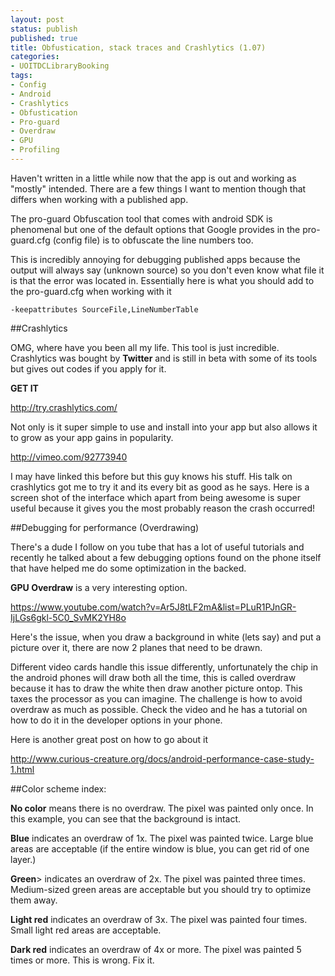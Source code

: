 ```yaml
---
layout: post
status: publish
published: true
title: Obfustication, stack traces and Crashlytics (1.07)
categories:
- UOITDCLibraryBooking
tags:
- Config
- Android
- Crashlytics
- Obfustication
- Pro-guard
- Overdraw
- GPU
- Profiling
---
```

Haven't written in a little while now that the app is out and working
as "mostly" intended. There are a few things I want to mention though
that differs when working with a published app.

The pro-guard Obfuscation tool that comes with android SDK is phenomenal
but one of the default options that Google provides in the pro-guard.cfg
(config file) is to obfuscate the line numbers too. 

This is incredibly annoying for debugging published apps because the output will always say
(unknown source) so you don't even know what file it is that the error
was located in. Essentially here is what you should add to the
pro-guard.cfg when working with it

```
-keepattributes SourceFile,LineNumberTable
```

##Crashlytics

OMG, where have you been all my life. This tool is just incredible.
Crashlytics was bought by **Twitter** and is still in beta with some of its tools but gives out codes if you apply for it.

**GET IT**

http://try.crashlytics.com/

Not only is it super simple to use and install into your app but also allows it to grow as your app gains in popularity.

http://vimeo.com/92773940

I may have linked this before but this guy knows his stuff. His talk on crashlytics</strong> got me to try it and its every bit as good as he says.
Here is a screen shot of the interface</strong> which apart from being awesome is super useful because it gives you the most probably reason the crash occurred!

##Debugging for performance (Overdrawing)

There's a dude I follow on you tube that has a lot of useful tutorials and recently he talked about a few debugging options found on the phone itself that have helped me do some optimization in the backed.

**GPU Overdraw** is a very interesting option.

https://www.youtube.com/watch?v=Ar5J8tLF2mA&list=PLuR1PJnGR-IjLGs6gkl-5C0_SvMK2YH8o

Here's the issue, when you draw a background in white (lets say) and put a picture over it, there are now 2 planes that need to be drawn.

Different video cards handle this issue differently, unfortunately the chip in the android phones will draw both all the time, this is called overdraw</strong> because it has to draw the white then draw another picture ontop. This taxes the processor as you can imagine. The challenge is how to avoid overdraw as much as possible. Check the video and he has a tutorial on how to do it in the developer options in your phone.

Here is another great post on how to go about it

http://www.curious-creature.org/docs/android-performance-case-study-1.html</a>

##Color scheme index:

**No color** means there is no overdraw. The pixel was painted only once. In this example, you can see that the background is intact.

**Blue** indicates an overdraw of 1x. The pixel was painted twice. Large blue areas are acceptable (if the entire window is blue, you can get rid of one layer.)

**Green**> indicates an overdraw of 2x. The pixel was painted three times. Medium-sized green areas are acceptable but you should try to optimize them away.

**Light red** indicates an overdraw of 3x. The pixel was painted four times. Small light red areas are acceptable.

**Dark red** indicates an overdraw of 4x or more. The pixel was painted 5 times or more. This is wrong. Fix it.

